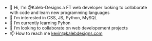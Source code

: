 - 👋 Hi, I’m @Kaleb-Designs a FT web developer looking to collaborate with code and learn new programming languages
- 👀 I’m interested in CSS, JS, Python, MySQL
- 🌱 I’m currently learning Pyhon
- 💞️ I’m looking to collaborate on web developement projects
- 📫 How to reach me kevin@kalebdesigns.com

<!---
Kaleb-Designs/Kaleb-Designs is a ✨ special ✨ repository because its `README.md` (this file) appears on your GitHub profile.
You can click the Preview link to take a look at your changes.
--->
